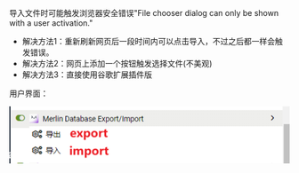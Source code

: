 导入文件时可能触发浏览器安全错误"File chooser dialog can only be shown with a user activation."

- 解决方法1：重新刷新网页后一段时间内可以点击导入，不过之后都一样会触发错误。
- 解决方法2：网页上添加一个按钮触发选择文件(不美观)
- 解决方法3：直接使用谷歌扩展插件版



用户界面：

![UserLayout](./UserLayout.png)